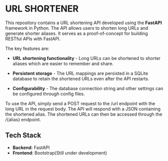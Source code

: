 # URL SHORTENER


This repository contains a URL shortening API developed using the **FastAPI** framework in Python. The API allows users to shorten long URLs and generate shorter aliases. It serves as a proof-of-concept for building RESTful APIs with FastAPI.

The key features are:

- **URL shortening functionality** - Long URLs can be shortened to shorter aliases which are easier to remember and share.

- **Persistent storage** - The URL mappings are persisted in a SQLite database to retain the shortened URLs even after the API restarts.

- **Configurability** - The database connection string and other settings can be configured through config files.

To use the API, simply send a POST request to the /url endpoint with the long URL in the request body. The API will respond with a JSON containing the shortened alias. The shortened URLs can then be accessed through the /{alias} endpoint.

## Tech Stack
- **Backend**: FastAPI
- **Frontend**: Bootstrap(Still under development)
